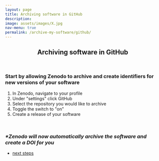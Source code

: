 ```yaml
---
layout: page
title: Archiving software in GitHub
description: 
image: assets/images/X.jpg
nav-menu: true
permalink: /archive-my-software/github/
---
```

<!-- Main -->
<div id="main" class="alt">

<!-- One -->
<section id="one">
	<div class="inner">
		<header class="major">
			<h1>Archiving software in GitHub</h1>
		</header>

<!-- Content -->
<h3 id="content">Start by allowing Zenodo to archive and create identifiers for new versions of your software</h3>
<div class="row">
	<div class="6u 12u$(small)">
	<ol>
		<li>In Zenodo, navigate to your profile</li>
		<li>Under "settings" click GitHub</li>
		<li>Select the repository you would like to archive</li>
		<li>Toggle the switch to "on"</li>
		<li>Create a release of your software</li>
	</ol>
	</div>
<br>
	<h3 id="content"><i>*Zenodo will now automatically archive the software and create a DOI for you</i></h3>
</div>

<div class="row">
	<div class="6u 12u$(small)">
		<ul class="actions">
			<li><a href="https://cfa-library.github.io/citesoftware.org/archive-my-software/github/citation-file/" class="button big">next steps</a></li>
		</ul>
	</div>

</div>

</div>
